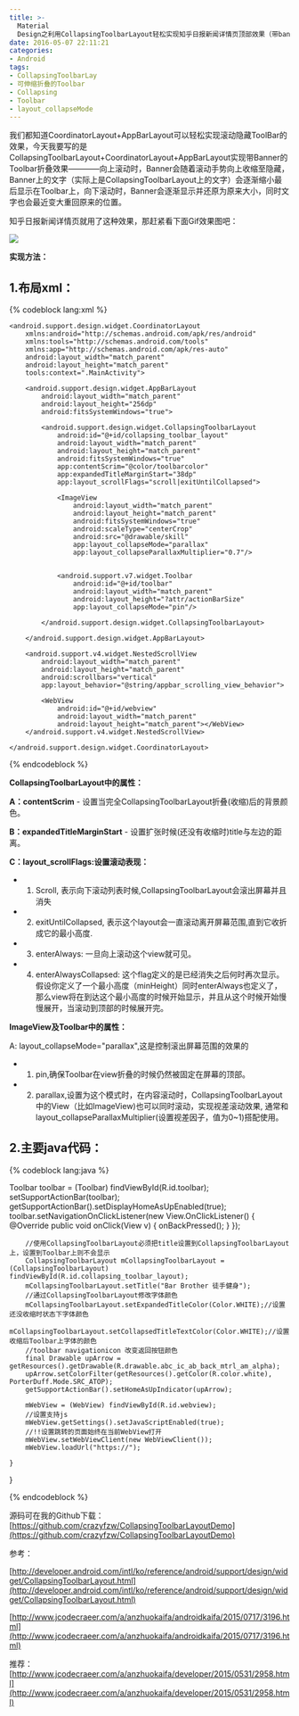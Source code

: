 ```yaml
---
title: >-
  Material
  Design之利用CollapsingToolbarLayout轻松实现知乎日报新闻详情页顶部效果（带banner的toolbar伸缩折叠效果）
date: 2016-05-07 22:11:21
categories:
- Android
tags:
- CollapsingToolbarLay 
- 可伸缩折叠的Toolbar
- Collapsing
- Toolbar 
- layout_collapseMode
---
```


我们都知道CoordinatorLayout+AppBarLayout可以轻松实现滚动隐藏ToolBar的效果，今天我要写的是CollapsingToolbarLayout+CoordinatorLayout+AppBarLayout实现带Banner的Toolbar折叠效果————向上滚动时，Banner会随着滚动手势向上收缩至隐藏，Banner上的文字（实际上是CollapsingToolbarLayout上的文字）会逐渐缩小最后显示在Toolbar上，向下滚动时，Banner会逐渐显示并还原为原来大小，同时文字也会最近变大重回原来的位置。


知乎日报新闻详情页就用了这种效果，那赶紧看下面Gif效果图吧：

![](/images/2016050701.gif)



**实现方法：**

## 1.布局xml：

{% codeblock lang:xml %}

<?xml version="1.0" encoding="utf-8"?>
    <android.support.design.widget.CoordinatorLayout
        xmlns:android="http://schemas.android.com/apk/res/android"
        xmlns:tools="http://schemas.android.com/tools"
        xmlns:app="http://schemas.android.com/apk/res-auto"
        android:layout_width="match_parent"
        android:layout_height="match_parent"
        tools:context=".MainActivity">

        <android.support.design.widget.AppBarLayout
            android:layout_width="match_parent"
            android:layout_height="256dp"
            android:fitsSystemWindows="true">

            <android.support.design.widget.CollapsingToolbarLayout
                android:id="@+id/collapsing_toolbar_layout"
                android:layout_width="match_parent"
                android:layout_height="match_parent"
                android:fitsSystemWindows="true"
                app:contentScrim="@color/toolbarcolor"
                app:expandedTitleMarginStart="38dp"
                app:layout_scrollFlags="scroll|exitUntilCollapsed">

                <ImageView
                    android:layout_width="match_parent"
                    android:layout_height="match_parent"
                    android:fitsSystemWindows="true"
                    android:scaleType="centerCrop"
                    android:src="@drawable/skill"
                    app:layout_collapseMode="parallax"
                    app:layout_collapseParallaxMultiplier="0.7"/>


                <android.support.v7.widget.Toolbar
                    android:id="@+id/toolbar"
                    android:layout_width="match_parent"
                    android:layout_height="?attr/actionBarSize"
                    app:layout_collapseMode="pin"/>

            </android.support.design.widget.CollapsingToolbarLayout>

        </android.support.design.widget.AppBarLayout>

        <android.support.v4.widget.NestedScrollView
            android:layout_width="match_parent"
            android:layout_height="match_parent"
            android:scrollbars="vertical"
            app:layout_behavior="@string/appbar_scrolling_view_behavior">

            <WebView
                android:id="@+id/webview"
                android:layout_width="match_parent"
                android:layout_height="match_parent"></WebView>
        </android.support.v4.widget.NestedScrollView>

    </android.support.design.widget.CoordinatorLayout>

{% endcodeblock %}

**CollapsingToolbarLayout中的属性：**

**A：contentScrim** - 设置当完全CollapsingToolbarLayout折叠(收缩)后的背景颜色。

**B：expandedTitleMarginStart** - 设置扩张时候(还没有收缩时)title与左边的距离。

**C：layout_scrollFlags:设置滚动表现：**

- 1) Scroll, 表示向下滚动列表时候,CollapsingToolbarLayout会滚出屏幕并且消失
- 2) exitUntilCollapsed, 表示这个layout会一直滚动离开屏幕范围,直到它收折成它的最小高度.
- 3) enterAlways: 一旦向上滚动这个view就可见。
- 4) enterAlwaysCollapsed: 这个flag定义的是已经消失之后何时再次显示。假设你定义了一个最小高度（minHeight）同时enterAlways也定义了， 那么view将在到达这个最小高度的时候开始显示，并且从这个时候开始慢慢展开，当滚动到顶部的时候展开完。  

                        




**ImageView及Toolbar中的属性：**

A: layout_collapseMode="parallax",这是控制滚出屏幕范围的效果的

- 1) pin,确保Toolbar在view折叠的时候仍然被固定在屏幕的顶部。

- 2) parallax,设置为这个模式时，在内容滚动时，CollapsingToolbarLayout中的View（比如ImageView)也可以同时滚动，实现视差滚动效果, 通常和layout_collapseParallaxMultiplier(设置视差因子，值为0~1)搭配使用。

                  

     

## 2.主要java代码：

{% codeblock lang:java %}

 Toolbar toolbar = (Toolbar) findViewById(R.id.toolbar);
        setSupportActionBar(toolbar);
        getSupportActionBar().setDisplayHomeAsUpEnabled(true);
        toolbar.setNavigationOnClickListener(new View.OnClickListener() {
            @Override
            public void onClick(View v) {
                onBackPressed();
            }
        });

        //使用CollapsingToolbarLayout必须把title设置到CollapsingToolbarLayout上，设置到Toolbar上则不会显示
        CollapsingToolbarLayout mCollapsingToolbarLayout = (CollapsingToolbarLayout) findViewById(R.id.collapsing_toolbar_layout);
        mCollapsingToolbarLayout.setTitle("Bar Brother 徒手健身");
        //通过CollapsingToolbarLayout修改字体颜色
        mCollapsingToolbarLayout.setExpandedTitleColor(Color.WHITE);//设置还没收缩时状态下字体颜色
        mCollapsingToolbarLayout.setCollapsedTitleTextColor(Color.WHITE);//设置收缩后Toolbar上字体的颜色
        //toolbar navigationicon 改变返回按钮颜色
        final Drawable upArrow = getResources().getDrawable(R.drawable.abc_ic_ab_back_mtrl_am_alpha);
        upArrow.setColorFilter(getResources().getColor(R.color.white), PorterDuff.Mode.SRC_ATOP);
        getSupportActionBar().setHomeAsUpIndicator(upArrow);

        mWebView = (WebView) findViewById(R.id.webview);
        //设置支持js
        mWebView.getSettings().setJavaScriptEnabled(true);
        //!!设置跳转的页面始终在当前WebView打开
        mWebView.setWebViewClient(new WebViewClient());
        mWebView.loadUrl("https://");

    }

}

{% endcodeblock %}



源码可在我的Github下载：[https://github.com/crazyfzw/CollapsingToolbarLayoutDemo](https://github.com/crazyfzw/CollapsingToolbarLayoutDemo)



参考：

   [http://developer.android.com/intl/ko/reference/android/support/design/widget/CollapsingToolbarLayout.html](http://developer.android.com/intl/ko/reference/android/support/design/widget/CollapsingToolbarLayout.html)

   [http://www.jcodecraeer.com/a/anzhuokaifa/androidkaifa/2015/0717/3196.html](http://www.jcodecraeer.com/a/anzhuokaifa/androidkaifa/2015/0717/3196.html)



推荐：[http://www.jcodecraeer.com/a/anzhuokaifa/developer/2015/0531/2958.html](http://www.jcodecraeer.com/a/anzhuokaifa/developer/2015/0531/2958.html)
